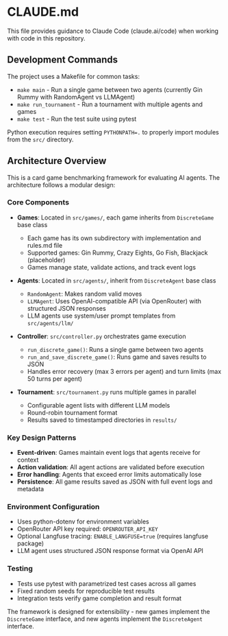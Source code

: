 # CLAUDE.md

This file provides guidance to Claude Code (claude.ai/code) when working with code in this repository.

## Development Commands

The project uses a Makefile for common tasks:

- `make main` - Run a single game between two agents (currently Gin Rummy with RandomAgent vs LLMAgent)
- `make run_tournament` - Run a tournament with multiple agents and games
- `make test` - Run the test suite using pytest

Python execution requires setting `PYTHONPATH=.` to properly import modules from the `src/` directory.

## Architecture Overview

This is a card game benchmarking framework for evaluating AI agents. The architecture follows a modular design:

### Core Components

- **Games**: Located in `src/games/`, each game inherits from `DiscreteGame` base class
  - Each game has its own subdirectory with implementation and rules.md file
  - Supported games: Gin Rummy, Crazy Eights, Go Fish, Blackjack (placeholder)
  - Games manage state, validate actions, and track event logs

- **Agents**: Located in `src/agents/`, inherit from `DiscreteAgent` base class
  - `RandomAgent`: Makes random valid moves
  - `LLMAgent`: Uses OpenAI-compatible API (via OpenRouter) with structured JSON responses
  - LLM agents use system/user prompt templates from `src/agents/llm/`

- **Controller**: `src/controller.py` orchestrates game execution
  - `run_discrete_game()`: Runs a single game between two agents
  - `run_and_save_discrete_game()`: Runs game and saves results to JSON
  - Handles error recovery (max 3 errors per agent) and turn limits (max 50 turns per agent)

- **Tournament**: `src/tournament.py` runs multiple games in parallel
  - Configurable agent lists with different LLM models
  - Round-robin tournament format
  - Results saved to timestamped directories in `results/`

### Key Design Patterns

- **Event-driven**: Games maintain event logs that agents receive for context
- **Action validation**: All agent actions are validated before execution
- **Error handling**: Agents that exceed error limits automatically lose
- **Persistence**: All game results saved as JSON with full event logs and metadata

### Environment Configuration

- Uses python-dotenv for environment variables
- OpenRouter API key required: `OPENROUTER_API_KEY`
- Optional Langfuse tracing: `ENABLE_LANGFUSE=true` (requires langfuse package)
- LLM agent uses structured JSON response format via OpenAI API

### Testing

- Tests use pytest with parametrized test cases across all games
- Fixed random seeds for reproducible test results
- Integration tests verify game completion and result format

The framework is designed for extensibility - new games implement the `DiscreteGame` interface, and new agents implement the `DiscreteAgent` interface.